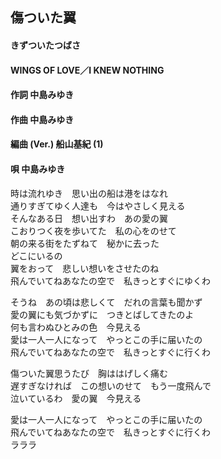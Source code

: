 ## 傷ついた翼
#### きずついたつばさ
#### WINGS OF LOVE／I KNEW NOTHING

#### 作詞        中島みゆき
#### 作曲        中島みゆき
#### 編曲 (Ver.) 船山基紀 (1)
#### 唄          中島みゆき

時は流れゆき　思い出の船は港をはなれ  
通りすぎてゆく人達も　今はやさしく見える  
そんなある日　想い出すわ　あの愛の翼  
こおりつく夜を歩いてた　私の心をのせて  
朝の来る街をたずねて　秘かに去った  
どこにいるの  
翼をおって　悲しい想いをさせたのね  
飛んでいてねあなたの空で　私きっとすぐにゆくわ  

そうね　あの頃は悲しくて　だれの言葉も聞かず  
愛の翼にも気づかずに　つきとばしてきたのよ  
何も言わぬひとみの色　今見える  
愛は一人一人になって　やっとこの手に届いたの  
飛んでいてねあなたの空で　私きっとすぐに行くわ  

傷ついた翼思うたび　胸ははげしく痛む  
遅すぎなければ　この想いのせて　もう一度飛んで  
泣いているわ　愛の翼　今見える  

愛は一人一人になって　やっとこの手に届いたの  
飛んでいてねあなたの空で　私きっとすぐに行くわ  
ラララ
